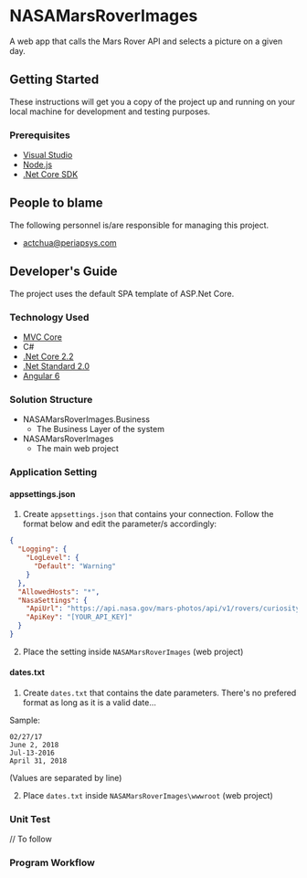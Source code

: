 # NASAMarsRoverImages

A web app that calls the Mars Rover API and selects a picture on a given day.

## Getting Started

These instructions will get you a copy of the project up and running on your local machine for development and testing purposes.

### Prerequisites

- [Visual Studio](https://www.visualstudio.com/)
- [Node.js](https://nodejs.org)
- [.Net Core SDK](https://dotnet.microsoft.com/download)

## People to blame

The following personnel is/are responsible for managing this project.

- [actchua@periapsys.com](mailto:actchua@periapsys.com)

## Developer's Guide

The project uses the default SPA template of ASP.Net Core.

### Technology Used

- [MVC Core](https://docs.microsoft.com/en-us/aspnet/core/tutorials/first-mvc-app/?view=aspnetcore-2.1)
- C#
- [.Net Core 2.2](https://www.microsoft.com/net/download/windows)
- [.Net Standard 2.0](#)
- [Angular 6](https://angular.io)

### Solution Structure

- NASAMarsRoverImages.Business
	- The Business Layer of the system
- NASAMarsRoverImages
	- The main web project

### Application Setting

#### appsettings.json
1. Create ```appsettings.json``` that contains your connection. Follow the format below and edit the parameter/s accordingly:

```json
{
  "Logging": {
    "LogLevel": {
      "Default": "Warning"
    }
  },
  "AllowedHosts": "*",
  "NasaSettings": {
    "ApiUrl": "https://api.nasa.gov/mars-photos/api/v1/rovers/curiosity/photos",
    "ApiKey": "[YOUR_API_KEY]"
  }
}

```

2. Place the setting inside ```NASAMarsRoverImages``` (web project)

#### dates.txt
1. Create ```dates.txt``` that contains the date parameters. There's no prefered format as long as it is a valid date...

Sample:
```
02/27/17
June 2, 2018
Jul-13-2016
April 31, 2018
```
(Values are separated by line)

2. Place ```dates.txt``` inside ```NASAMarsRoverImages\wwwroot``` (web project)

### Unit Test

// To follow

### Program Workflow
